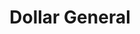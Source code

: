 ---
title: "Dollar General"
url: /shreveport/dollar-general-greenwood-springridge-road/
shop: variety store
---